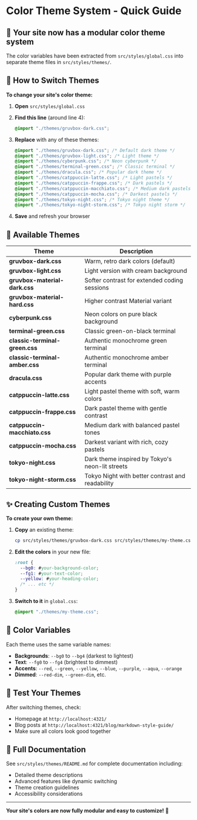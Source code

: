 # Color Theme System - Quick Guide

## 🎨 Your site now has a modular color theme system

The color variables have been extracted from `src/styles/global.css` into separate theme files in `src/styles/themes/`.

## 🔄 How to Switch Themes

**To change your site's color theme:**

1. **Open** `src/styles/global.css`
2. **Find this line** (around line 4):

   ```css
   @import "./themes/gruvbox-dark.css";
   ```

3. **Replace** with any of these themes:

   ```css
   @import "./themes/gruvbox-dark.css"; /* Default dark theme */
   @import "./themes/gruvbox-light.css"; /* Light theme */
   @import "./themes/cyberpunk.css"; /* Neon cyberpunk */
   @import "./themes/terminal-green.css"; /* Classic terminal */
   @import "./themes/dracula.css"; /* Popular dark theme */
   @import "./themes/catppuccin-latte.css"; /* Light pastels */
   @import "./themes/catppuccin-frappe.css"; /* Dark pastels */
   @import "./themes/catppuccin-macchiato.css"; /* Medium dark pastels */
   @import "./themes/catppuccin-mocha.css"; /* Darkest pastels */
   @import "./themes/tokyo-night.css"; /* Tokyo night theme */
   @import "./themes/tokyo-night-storm.css"; /* Tokyo night storm */
   ```

4. **Save** and refresh your browser

## 📁 Available Themes

| Theme                        | Description                                      |
| ---------------------------- | ------------------------------------------------ |
| **gruvbox-dark.css**         | Warm, retro dark colors (default)               |
| **gruvbox-light.css**        | Light version with cream background              |
| **gruvbox-material-dark.css** | Softer contrast for extended coding sessions    |
| **gruvbox-material-hard.css** | Higher contrast Material variant                |
| **cyberpunk.css**            | Neon colors on pure black background             |
| **terminal-green.css**       | Classic green-on-black terminal                  |
| **classic-terminal-green.css** | Authentic monochrome green terminal            |
| **classic-terminal-amber.css** | Authentic monochrome amber terminal            |
| **dracula.css**              | Popular dark theme with purple accents           |
| **catppuccin-latte.css**     | Light pastel theme with soft, warm colors        |
| **catppuccin-frappe.css**    | Dark pastel theme with gentle contrast           |
| **catppuccin-macchiato.css** | Medium dark with balanced pastel tones           |
| **catppuccin-mocha.css**     | Darkest variant with rich, cozy pastels          |
| **tokyo-night.css**          | Dark theme inspired by Tokyo's neon-lit streets  |
| **tokyo-night-storm.css**    | Tokyo Night with better contrast and readability |

## ✨ Creating Custom Themes

**To create your own theme:**

1. **Copy** an existing theme:

   ```bash
   cp src/styles/themes/gruvbox-dark.css src/styles/themes/my-theme.css
   ```

2. **Edit the colors** in your new file:

   ```css
   :root {
     --bg0: #your-background-color;
     --fg1: #your-text-color;
     --yellow: #your-heading-color;
     /* ... etc */
   }
   ```

3. **Switch to it** in `global.css`:

   ```css
   @import "./themes/my-theme.css";
   ```

## 🎯 Color Variables

Each theme uses the same variable names:

- **Backgrounds**: `--bg0` to `--bg4` (darkest to lightest)
- **Text**: `--fg0` to `--fg4` (brightest to dimmest)
- **Accents**: `--red`, `--green`, `--yellow`, `--blue`, `--purple`, `--aqua`, `--orange`
- **Dimmed**: `--red-dim`, `--green-dim`, etc.

## 🚀 Test Your Themes

After switching themes, check:

- Homepage at `http://localhost:4321/`
- Blog posts at `http://localhost:4321/blog/markdown-style-guide/`
- Make sure all colors look good together

## 📖 Full Documentation

See `src/styles/themes/README.md` for complete documentation including:

- Detailed theme descriptions
- Advanced features like dynamic switching
- Theme creation guidelines
- Accessibility considerations

---

**Your site's colors are now fully modular and easy to customize!** 🎨
